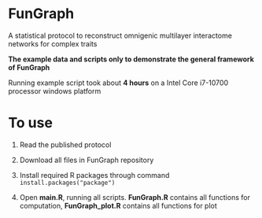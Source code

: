 # FunGraph

A statistical protocol to reconstruct omnigenic multilayer interactome networks for complex traits

**The example data and scripts only to demonstrate the general framework of FunGraph**

Running example script took about **4 hours** on a Intel Core i7-10700 processor windows platform

# To use

1. Read the published protocol

2. Download all files in FunGraph repository

3. Install required R packages through command `install.packages("package")`

4. Open **main.R**, running all scripts. **FunGraph.R** contains all functions for computation, **FunGraph_plot.R** contains all functions for plot
